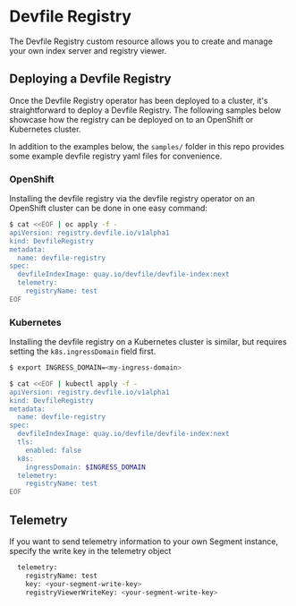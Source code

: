 # Devfile Registry

The Devfile Registry custom resource allows you to create and manage your own index server and registry viewer.

## Deploying a Devfile Registry

Once the Devfile Registry operator has been deployed to a cluster, it's straightforward to deploy a Devfile Registry. The following samples below showcase how the registry can be deployed on to an OpenShift or Kubernetes cluster.

In addition to the examples below, the `samples/` folder in this repo provides some example devfile registry yaml files for convenience.


### OpenShift

Installing the devfile registry via the devfile registry operator on an OpenShift cluster can be done in one easy command:

```bash
$ cat <<EOF | oc apply -f -
apiVersion: registry.devfile.io/v1alpha1
kind: DevfileRegistry
metadata:
  name: devfile-registry
spec:
  devfileIndexImage: quay.io/devfile/devfile-index:next
  telemetry:
    registryName: test
EOF
```


### Kubernetes

Installing the devfile registry on a Kubernetes cluster is similar, but requires setting the `k8s.ingressDomain` field first.

```bash
$ export INGRESS_DOMAIN=<my-ingress-domain>

$ cat <<EOF | kubectl apply -f -
apiVersion: registry.devfile.io/v1alpha1
kind: DevfileRegistry
metadata:
  name: devfile-registry
spec:
  devfileIndexImage: quay.io/devfile/devfile-index:next
  tls:
    enabled: false
  k8s:
    ingressDomain: $INGRESS_DOMAIN
  telemetry:
    registryName: test
EOF
```

## Telemetry
If you want to send telemetry information to your own Segment instance, specify the write key in the telemetry object

```bash
  telemetry:
    registryName: test
    key: <your-segment-write-key>
    registryViewerWriteKey: <your-segment-write-key>
```
